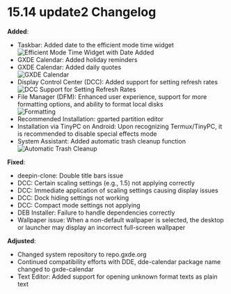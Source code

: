# 15.14 update2 Changelog

**Added**:
- Taskbar: Added date to the efficient mode time widget  
  ![Efficient Mode Time Widget with Date Added](/news/15.14.1update2/dock.png)
- GXDE Calendar: Added holiday reminders  
- GXDE Calendar: Added daily quotes  
  ![GXDE Calendar](/news/15.14.1update2/gxde-calendar.png)
- Display Control Center (DCC): Added support for setting refresh rates  
  ![DCC Support for Setting Refresh Rates](/news/15.14.1update2/control-center.png)
- File Manager (DFM): Enhanced user experience, support for more formatting options, and ability to format local disks  
  ![Formatting](/news/15.14.1update2/format.png)
- Recommended Installation: gparted partition editor  
- Installation via TinyPC on Android: Upon recognizing Termux/TinyPC, it is recommended to disable special effects mode  
- System Assistant: Added automatic trash cleanup function  
  ![Automatic Trash Cleanup](/news/15.14.1update2/autotrash.png)

**Fixed**:
- deepin-clone: Double title bars issue  
- DCC: Certain scaling settings (e.g., 1.5) not applying correctly  
- DCC: Immediate application of scaling settings causing display issues  
- DCC: Dock hiding settings not working  
- DCC: Compact mode settings not applying  
- DEB Installer: Failure to handle dependencies correctly  
- Wallpaper issue: When a non-default wallpaper is selected, the desktop or launcher may display an incorrect full-screen wallpaper

**Adjusted**:
- Changed system repository to repo.gxde.org  
- Continued compatibility efforts with DDE, dde-calendar package name changed to gxde-calendar  
- Text Editor: Added support for opening unknown format texts as plain text